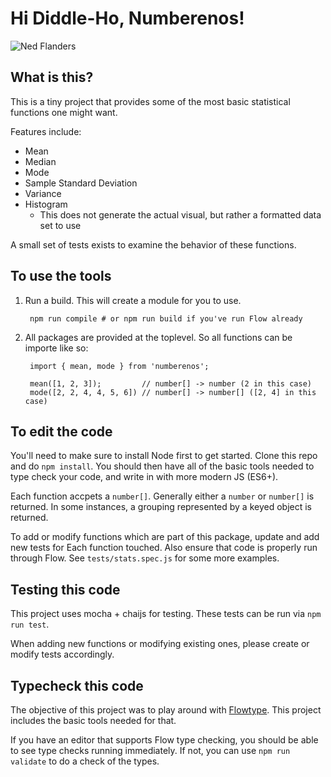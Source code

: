 Hi Diddle-Ho, Numberenos!
============================

![Ned Flanders](http://images5.fanpop.com/image/photos/30700000/Ned-Flanders-ned-flanders-30746051-284-319.jpg)

What is this?
----------------------------

This is a tiny project that provides some of the most basic statistical functions one might want.

Features include:

* Mean
* Median
* Mode
* Sample Standard Deviation
* Variance
* Histogram
    * This does not generate the actual visual, but rather a formatted data set to use

A small set of tests exists to examine the behavior of these functions.

To use the tools
-----------------------------

1. Run a build. This will create a module for you to use.

        npm run compile # or npm run build if you've run Flow already

2. All packages are provided at the toplevel. So all functions can be importe like so:

        import { mean, mode } from 'numberenos';

        mean([1, 2, 3]);         // number[] -> number (2 in this case)
        mode([2, 2, 4, 4, 5, 6]) // number[] -> number[] ([2, 4] in this case)


To edit the code
-----------------------------

You'll need to make sure to install Node first to get started. Clone this repo and
do `npm install`. You should then have all of the basic tools needed to type check your code,
and write in with more modern JS (ES6+).

Each function accpets a `number[]`. Generally either a `number` or `number[]` is returned.
In some instances, a grouping represented by a keyed object is returned.

To add or modify functions which are part of this package, update and add new tests for Each
function touched. Also ensure that code is properly run through Flow.
See `tests/stats.spec.js` for some more examples.

Testing this code
--------------------------------

This project uses mocha + chaijs for testing. These tests can be run via `npm run test`.

When adding new functions or modifying existing ones, please create or modify tests accordingly.

Typecheck this code
------------------------------

The objective of this project was to play around with [Flowtype](https://flowtype.org/).
This project includes the basic tools needed for that.

If you have an editor that supports Flow type checking, you should be able to see type
checks running immediately. If not, you can use `npm run validate` to do a check of the
types.
